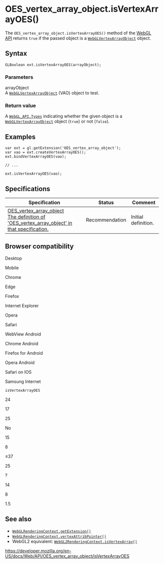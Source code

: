 # OES_vertex_array_object.isVertexArrayOES()

The `OES_vertex_array_object.isVertexArrayOES()` method of the [WebGL API](../webgl_api) returns `true` if the passed object is a [`WebGLVertexArrayObject`](../webglvertexarrayobject) object.

## Syntax

    GLBoolean ext.isVertexArrayOES(arrayObject);

### Parameters

arrayObject  
A [`WebGLVertexArrayObject`](../webglvertexarrayobject) (VAO) object to test.

### Return value

A [`WebGL_API.Types`](../webgl_api/types) indicating whether the given object is a [`WebGLVertexArrayObject`](../webglvertexarrayobject) object (`true`) or not (`false`).

## Examples

    var ext = gl.getExtension('OES_vertex_array_object');
    var vao = ext.createVertexArrayOES();
    ext.bindVertexArrayOES(vao);

    // ...

    ext.isVertexArrayOES(vao);

## Specifications

<table><thead><tr class="header"><th>Specification</th><th>Status</th><th>Comment</th></tr></thead><tbody><tr class="odd"><td><a href="https://www.khronos.org/registry/webgl/extensions/OES_vertex_array_object/">OES_vertex_array_object<br />
<span class="small">The definition of 'OES_vertex_array_object' in that specification.</span></a></td><td><span class="spec-rec">Recommendation</span></td><td>Initial definition.</td></tr></tbody></table>

## Browser compatibility

Desktop

Mobile

Chrome

Edge

Firefox

Internet Explorer

Opera

Safari

WebView Android

Chrome Android

Firefox for Android

Opera Android

Safari on IOS

Samsung Internet

`isVertexArrayOES`

24

17

25

No

15

8

≤37

25

?

14

8

1.5

## See also

- [`WebGLRenderingContext.getExtension()`](../webglrenderingcontext/getextension)
- [`WebGLRenderingContext.vertexAttribPointer()`](../webglrenderingcontext/vertexattribpointer)
- WebGL2 equivalent: [`WebGL2RenderingContext.isVertexArray()`](../webgl2renderingcontext/isvertexarray)

<a href="https://developer.mozilla.org/en-US/docs/Web/API/OES_vertex_array_object/isVertexArrayOES" class="_attribution-link">https://developer.mozilla.org/en-US/docs/Web/API/OES_vertex_array_object/isVertexArrayOES</a>
